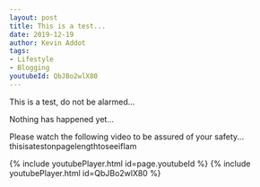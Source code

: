 ```yaml
---
layout: post
title: This is a test...
date: 2019-12-19
author: Kevin Addot
tags:
- Lifestyle
- Blogging
youtubeId: QbJBo2wlX80
---
```


This is a test, do not be alarmed...

Nothing has happened yet...

Please watch the following video to be assured of your safety... thisisatestonpagelengthtoseeifIam

{% include youtubePlayer.html id=page.youtubeId %}
{% include youtubePlayer.html id=QbJBo2wlX80 %}
